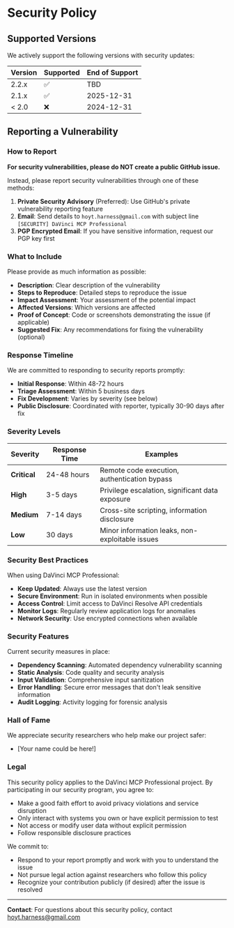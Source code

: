 # Security Policy

## Supported Versions

We actively support the following versions with security updates:

| Version | Supported          | End of Support |
| ------- | ------------------ | -------------- |
| 2.2.x   | :white_check_mark: | TBD            |
| 2.1.x   | :white_check_mark: | 2025-12-31     |
| < 2.0   | :x:                | 2024-12-31     |

## Reporting a Vulnerability

### How to Report

**For security vulnerabilities, please do NOT create a public GitHub issue.**

Instead, please report security vulnerabilities through one of these methods:

1. **Private Security Advisory** (Preferred): Use GitHub's private vulnerability reporting feature
2. **Email**: Send details to `hoyt.harness@gmail.com` with subject line `[SECURITY] DaVinci MCP Professional`
3. **PGP Encrypted Email**: If you have sensitive information, request our PGP key first

### What to Include

Please provide as much information as possible:

- **Description**: Clear description of the vulnerability
- **Steps to Reproduce**: Detailed steps to reproduce the issue
- **Impact Assessment**: Your assessment of the potential impact
- **Affected Versions**: Which versions are affected
- **Proof of Concept**: Code or screenshots demonstrating the issue (if applicable)
- **Suggested Fix**: Any recommendations for fixing the vulnerability (optional)

### Response Timeline

We are committed to responding to security reports promptly:

- **Initial Response**: Within 48-72 hours
- **Triage Assessment**: Within 5 business days
- **Fix Development**: Varies by severity (see below)
- **Public Disclosure**: Coordinated with reporter, typically 30-90 days after fix

### Severity Levels

| Severity | Response Time | Examples |
|----------|---------------|----------|
| **Critical** | 24-48 hours | Remote code execution, authentication bypass |
| **High** | 3-5 days | Privilege escalation, significant data exposure |
| **Medium** | 7-14 days | Cross-site scripting, information disclosure |
| **Low** | 30 days | Minor information leaks, non-exploitable issues |

### Security Best Practices

When using DaVinci MCP Professional:

- **Keep Updated**: Always use the latest version
- **Secure Environment**: Run in isolated environments when possible
- **Access Control**: Limit access to DaVinci Resolve API credentials
- **Monitor Logs**: Regularly review application logs for anomalies
- **Network Security**: Use encrypted connections when available

### Security Features

Current security measures in place:

- **Dependency Scanning**: Automated dependency vulnerability scanning
- **Static Analysis**: Code quality and security analysis
- **Input Validation**: Comprehensive input sanitization
- **Error Handling**: Secure error messages that don't leak sensitive information
- **Audit Logging**: Activity logging for forensic analysis

### Hall of Fame

We appreciate security researchers who help make our project safer:

- [Your name could be here!]

### Legal

This security policy applies to the DaVinci MCP Professional project. By participating in our security program, you agree to:

- Make a good faith effort to avoid privacy violations and service disruption
- Only interact with systems you own or have explicit permission to test
- Not access or modify user data without explicit permission
- Follow responsible disclosure practices

We commit to:

- Respond to your report promptly and work with you to understand the issue
- Not pursue legal action against researchers who follow this policy
- Recognize your contribution publicly (if desired) after the issue is resolved

---

**Contact**: For questions about this security policy, contact hoyt.harness@gmail.com
